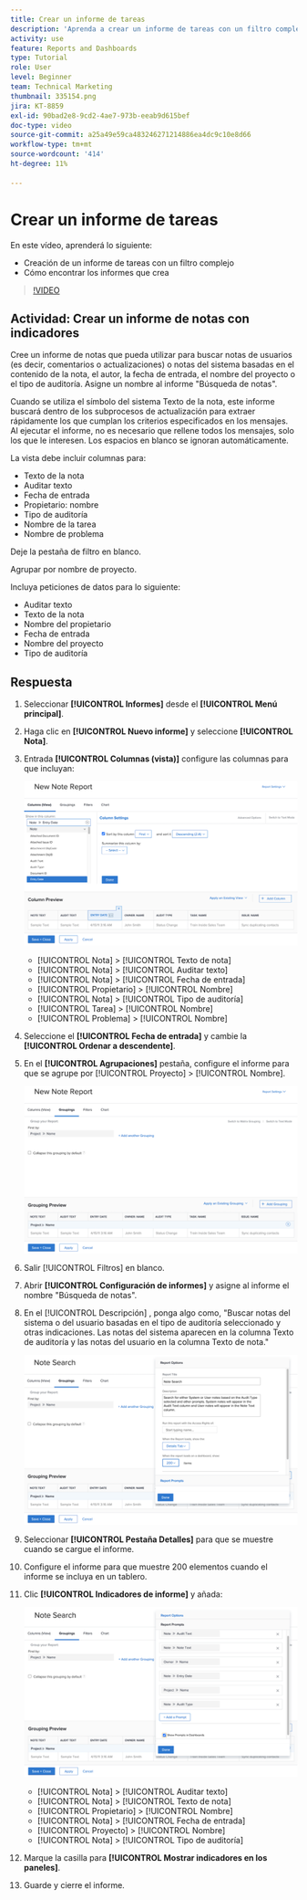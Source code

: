 ```yaml
---
title: Crear un informe de tareas
description: 'Aprenda a crear un informe de tareas con un filtro complejo y a encontrar los informes que crea en Workfront. Actividad: crear un informe de notas con instrucciones.'
activity: use
feature: Reports and Dashboards
type: Tutorial
role: User
level: Beginner
team: Technical Marketing
thumbnail: 335154.png
jira: KT-8859
exl-id: 90bad2e8-9cd2-4ae7-973b-eeab9d615bef
doc-type: video
source-git-commit: a25a49e59ca483246271214886ea4dc9c10e8d66
workflow-type: tm+mt
source-wordcount: '414'
ht-degree: 11%

---
```


# Crear un informe de tareas

En este vídeo, aprenderá lo siguiente:

* Creación de un informe de tareas con un filtro complejo
* Cómo encontrar los informes que crea

>[!VIDEO](https://video.tv.adobe.com/v/335154/?quality=12&learn=on)

## Actividad: Crear un informe de notas con indicadores

Cree un informe de notas que pueda utilizar para buscar notas de usuarios (es decir, comentarios o actualizaciones) o notas del sistema basadas en el contenido de la nota, el autor, la fecha de entrada, el nombre del proyecto o el tipo de auditoría. Asigne un nombre al informe &quot;Búsqueda de notas&quot;.

Cuando se utiliza el símbolo del sistema Texto de la nota, este informe buscará dentro de los subprocesos de actualización para extraer rápidamente los que cumplan los criterios especificados en los mensajes. Al ejecutar el informe, no es necesario que rellene todos los mensajes, solo los que le interesen. Los espacios en blanco se ignoran automáticamente.

La vista debe incluir columnas para:

* Texto de la nota
* Auditar texto
* Fecha de entrada
* Propietario: nombre
* Tipo de auditoría
* Nombre de la tarea
* Nombre de problema

Deje la pestaña de filtro en blanco.

Agrupar por nombre de proyecto.

Incluya peticiones de datos para lo siguiente:

* Auditar texto
* Texto de la nota
* Nombre del propietario
* Fecha de entrada
* Nombre del proyecto
* Tipo de auditoría

## Respuesta

1. Seleccionar **[!UICONTROL Informes]** desde el **[!UICONTROL Menú principal]**.
1. Haga clic en **[!UICONTROL Nuevo informe]** y seleccione **[!UICONTROL Nota]**.
1. Entrada **[!UICONTROL Columnas (vista)]** configure las columnas para que incluyan:

   ![Imagen de la pantalla para crear columnas de informe de notas](assets/note-report-columns.png)

   * [!UICONTROL Nota] > [!UICONTROL Texto de nota]
   * [!UICONTROL Nota] > [!UICONTROL Auditar texto]
   * [!UICONTROL Nota] > [!UICONTROL Fecha de entrada]
   * [!UICONTROL Propietario] > [!UICONTROL Nombre]
   * [!UICONTROL Nota] > [!UICONTROL Tipo de auditoría]
   * [!UICONTROL Tarea] > [!UICONTROL Nombre]
   * [!UICONTROL Problema] > [!UICONTROL Nombre]

1. Seleccione el **[!UICONTROL Fecha de entrada]** y cambie la **[!UICONTROL Ordenar a descendente]**.
1. En el **[!UICONTROL Agrupaciones]** pestaña, configure el informe para que se agrupe por [!UICONTROL Proyecto] > [!UICONTROL Nombre].

   ![Imagen de la pantalla para crear agrupaciones de informes de notas](assets/note-report-groupings.png)

1. Salir [!UICONTROL Filtros] en blanco.
1. Abrir **[!UICONTROL Configuración de informes]** y asigne al informe el nombre &quot;Búsqueda de notas&quot;.
1. En el [!UICONTROL Descripción] , ponga algo como, &quot;Buscar notas del sistema o del usuario basadas en el tipo de auditoría seleccionado y otras indicaciones. Las notas del sistema aparecen en la columna Texto de auditoría y las notas del usuario en la columna Texto de nota.&quot;

   ![Imagen de la pantalla para crear la configuración del informe de notas](assets/note-report-report-options.png)

1. Seleccionar **[!UICONTROL Pestaña Detalles]** para que se muestre cuando se cargue el informe.
1. Configure el informe para que muestre 200 elementos cuando el informe se incluya en un tablero.
1. Clic **[!UICONTROL Indicadores de informe]** y añada:

   ![Imagen de la pantalla para crear solicitudes de informe de notas](assets/note-report-report-prompts.png)

   * [!UICONTROL Nota] > [!UICONTROL Auditar texto]
   * [!UICONTROL Nota] > [!UICONTROL Texto de nota]
   * [!UICONTROL Propietario] > [!UICONTROL Nombre]
   * [!UICONTROL Nota] > [!UICONTROL Fecha de entrada]
   * [!UICONTROL Proyecto] > [!UICONTROL Nombre]
   * [!UICONTROL Nota] > [!UICONTROL Tipo de auditoría]

1. Marque la casilla para **[!UICONTROL Mostrar indicadores en los paneles]**.
1. Guarde y cierre el informe.
